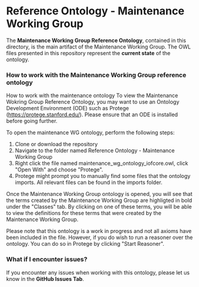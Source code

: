 # Reference Ontology - Maintenance Working Group

The __Maintenance Working Group Reference Ontology__, contained in this directory, is the main artifact of the Maintenance Working Group. The OWL files presented in this repository represent the __current state__ of the ontology.

### How to work with the Maintenance Working Group reference ontology

How to work with the maintenance ontology
To view the Maintenance Wokring Group Reference Ontology, you may want to use an Ontology Development Environment (ODE) such as Protege (https://protege.stanford.edu/). Please ensure that an ODE is installed before going further.

To open the maintenance WG ontology, perform the following steps:

1. Clone or download the repository
2. Navigate to the folder named Reference Ontology - Maintenance Working Group
3. Right click the file named maintenance_wg_ontology_iofcore.owl, click "Open With" and choose "Protege".
4. Protege might prompt you to manually find some files that the ontology imports. All relevant files can be found in the imports folder.

Once the Maintenance Working Group ontology is opened, you will see that the terms created by the Maintenance Working Group are highligted in bold under the "Classes" tab. By clicking on one of these terms, you will be able to view the definitions for these terms that were created by the Maintenance Working Group.

Please note that this ontology is a work in progress and not all axioms have been included in the file. However, if you do wish to run a reasoner over the ontology. You can do so in Protege by clicking "Start Reasoner".

### What if I encounter issues?

If you encounter any issues when working with this ontology, please let us know in the __GitHub Issues Tab__.
